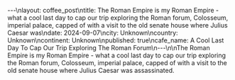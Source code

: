 ---\nlayout: coffee_post\ntitle: The Roman Empire is my Roman Empire - what a cool last day to cap our trip exploring the Roman forum, Colosseum, imperial palace, capped of with a visit to the old senate house where Julius Caesar was\ndate: 2024-09-07\ncity: Unknown\ncountry: Unknown\ncontinent: Unknown\npublished: true\ncafe_name: A Cool Last Day To Cap Our Trip Exploring The Roman Forum\n---\n\nThe Roman Empire is my Roman Empire - what a cool last day to cap our trip exploring the Roman forum, Colosseum, imperial palace, capped of with a visit to the old senate house where Julius Caesar was assassinated.